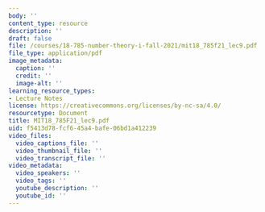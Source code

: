 ```yaml
---
body: ''
content_type: resource
description: ''
draft: false
file: /courses/18-785-number-theory-i-fall-2021/mit18_785f21_lec9.pdf
file_type: application/pdf
image_metadata:
  caption: ''
  credit: ''
  image-alt: ''
learning_resource_types:
- Lecture Notes
license: https://creativecommons.org/licenses/by-nc-sa/4.0/
resourcetype: Document
title: MIT18_785F21_lec9.pdf
uid: f5413d78-fcf6-45a4-bafe-06bd1a412239
video_files:
  video_captions_file: ''
  video_thumbnail_file: ''
  video_transcript_file: ''
video_metadata:
  video_speakers: ''
  video_tags: ''
  youtube_description: ''
  youtube_id: ''
---
```

